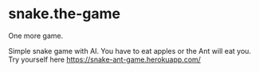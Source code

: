 # snake.the-game
One more game.

Simple snake game with AI.
You have to eat apples or the Ant will eat you.
Try yourself here https://snake-ant-game.herokuapp.com/
